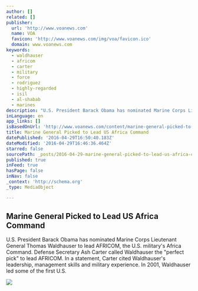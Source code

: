 ```yaml
---
author: []
related: []
publisher:
  url: 'http://www.voanews.com'
  name: VOA
  favicon: 'http://www.voanews.com/img/voa/favicon.ico'
  domain: www.voanews.com
keywords:
  - waldhauser
  - africom
  - carter
  - military
  - force
  - rodriguez
  - highly-regarded
  - isil
  - al-shabab
  - marines
description: "U.S. President Barack Obama has nominated Marine Corps Lieutenant General Thomas Waldhauser to lead AFRICOM, the U.S. military's Africa Command. Defense Secretary Ash Carter called Waldhauser the \"perfect pick\" to lead AFRICOM. In a statement, Carter cited Waldhauser's leadership, management skills and military experience. In 2001, Waldhauser led some of the first U.S."
inLanguage: en
app_links: []
isBasedOnUrl: 'http://www.voanews.com/content/marine-general-picked-to-lead-us-africa-command/3308428.html'
title: Marine General Picked to Lead US Africa Command
datePublished: '2016-04-29T16:50:40.183Z'
dateModified: '2016-04-29T16:46:36.464Z'
starred: false
sourcePath: _posts/2016-04-29-marine-general-picked-to-lead-us-africa-command.md
published: true
inFeed: true
hasPage: false
inNav: false
_context: 'http://schema.org'
_type: MediaObject

---
```

<article style=""><h1>Marine General Picked to Lead US Africa Command</h1><p>U.S. President Barack Obama has nominated Marine Corps Lieutenant General Thomas Waldhauser to lead AFRICOM, the U.S. military's Africa Command. Defense Secretary Ash Carter called Waldhauser the "perfect pick" to lead AFRICOM. In a statement, Carter cited Waldhauser's leadership, management skills and military experience. In 2001, Waldhauser led some of the first U.S.</p><img src="http://gdb.voanews.com/DB95C935-0771-49A3-B3D4-C463E5617D51_mw1024_mh1024_s.jpg" /></article>